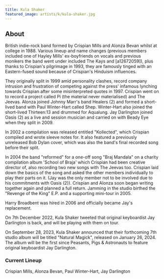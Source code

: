 ```yaml
---
title: Kula Shaker
featured_image: artists/k/kula-shaker.jpg
---
```

## About

British indie-rock band formed by Crispian Mills and Alonza Bevan whilst at college in 1988.  Various lineup and name changes (previous members included one of Hayley Mills' ex-boyfriends on vocals and previous monikers the band went under included The Kays and [a12672059]), plus thanks to Crispian's pilgrimage in 1993, they are famously tinged with an Eastern-fused sound because of Crispian's Hinduism influences.  

They originally split in 1999 amid personality clashes, record company intrusion and frustration of competing against the press' infamous lynching towards Crispian after some misinterpreted quotes in 1997.  Crispian went on to record a project called Pi (the material never materialised) and The Jeevas. Alonza joined Johnny Marr's band Healers (2) and formed a short-lived band with Paul Winter-Hart called Shep.  Winter-Hart also joined the short-lived Thirteen:13 and drummed for Aqualung.  Jay Darlington joined Oasis (2) as a live and session musician and carried on with Beady Eye when they split in 2009.

In 2002 a compilation was released entitled "Kollected", which Crispian compiled and wrote sleeve notes for.  It also featured a previously unreleased Bob Dylan cover, which was also the band's final recorded song before their split. 

In 2004 the band "reformed" for a one-off song "Braj Mandala" on a charity compilation album 'School of Braja' which Crispian had been creative director of, also recording two new songs with The Jeevas too.  Crispian laid down the basics of the song and asked the other members individually to play their parts on it.  (Jay was the only member not to be involved due to his commitments with Oasis (2)).  Crispian and Alonza soon began writing together again and planned a full return. Jamming in the studio birthed the "Revenge of the King" E.P. and a supporting mini-tour in 2005.   

Harry Broadbent was hired in 2006 and officially became Jay's replacement.  

On 7th December 2022, Kula Shaker tweeted that original keyboardist Jay Darlington is back, and will be playing with them on tour.

On September 28, 2023, Kula Shaker announced that their forthcoming 7th studio album will be titled "Natural Magick", released on January 26, 2024. The album will be the first since Peasants, Pigs & Astronauts to feature original keyboardist Jay Darlington.


### Current Lineup

Crispian Mills, Alonza Bevan, Paul Winter-Hart, Jay Darlington

